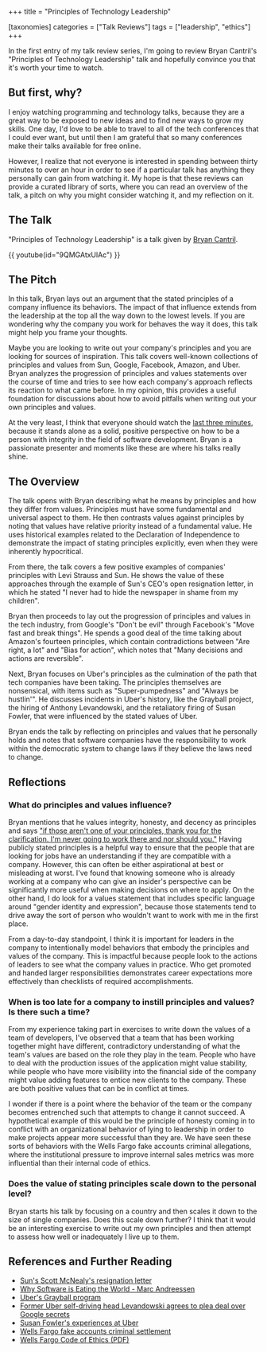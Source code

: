 +++
title = "Principles of Technology Leadership"

[taxonomies]
categories = ["Talk Reviews"]
tags = ["leadership", "ethics"]
+++

In the first entry of my talk review series, I'm going to review Bryan Cantril's "Principles of Technology Leadership" talk and hopefully convince you that it's worth your time to watch.

<!-- more -->

## But first, why?

I enjoy watching programming and technology talks, because they are a great way to be exposed to new ideas and to find new ways to grow my skills. One day, I'd love to be able to travel to all of the tech conferences that I could ever want, but until then I am grateful that so many conferences make their talks available for free online.

However, I realize that not everyone is interested in spending between thirty minutes to over an hour in order to see if a particular talk has anything they personally can gain from watching it. My hope is that these reviews can provide a curated library of sorts, where you can read an overview of the talk, a pitch on why you might consider watching it, and my reflection on it.

## The Talk

"Principles of Technology Leadership" is a talk given by [Bryan Cantril](https://twitter.com/bcantril).

{{ youtube(id="9QMGAtxUlAc") }}

## The Pitch

In this talk, Bryan lays out an argument that the stated principles of a company influence its behaviors. The impact of that influence extends from the leadership at the top all the way down to the lowest levels. If you are wondering why the company you work for behaves the way it does, this talk might help you frame your thoughts.

Maybe you are looking to write out your company's principles and you are looking for sources of inspiration. This talk covers well-known collections of principles and values from Sun, Google, Facebook, Amazon, and Uber. Bryan analyzes the progression of principles and values statements over the course of time and tries to see how each company's approach reflects its reaction to what came before. In my opinion, this provides a useful foundation for discussions about how to avoid pitfalls when writing out your own principles and values.

At the very least, I think that everyone should watch the [last three minutes](https://youtu.be/9QMGAtxUlAc?t=2905), because it stands alone as a solid, positive perspective on how to be a person with integrity in the field of software development. Bryan is a passionate presenter and moments like these are where his talks really shine.

## The Overview

The talk opens with Bryan describing what he means by principles and how they differ from values. Principles must have some fundamental and universal aspect to them. He then contrasts values against principles by noting that values have relative priority instead of a fundamental value. He uses historical examples related to the Declaration of Independence to demonstrate the impact of stating principles explicitly, even when they were inherently hypocritical.

From there, the talk covers a few positive examples of companies' principles with Levi Strauss and Sun. He shows the value of these approaches through the example of Sun's CEO's open resignation letter, in which he stated "I never had to hide the newspaper in shame from my children".

Bryan then proceeds to lay out the progression of principles and values in the tech industry, from Google's "Don't be evil" through Facebook's "Move fast and break things". He spends a good deal of the time talking about Amazon's fourteen principles, which contain contradictions between "Are right, a lot" and "Bias for action", which notes that "Many decisions and actions are reversible".

Next, Bryan focuses on Uber's principles as the culmination of the path that tech companies have been taking. The principles themselves are nonsensical, with items such as "Super-pumpedness" and "Always be hustlin'". He discusses incidents in Uber's history, like the Grayball project, the hiring of Anthony Levandowski, and the retaliatory firing of Susan Fowler, that were influenced by the stated values of Uber.

Bryan ends the talk by reflecting on principles and values that he personally holds and notes that software companies have the responsibility to work within the democratic system to change laws if they believe the laws need to change.

## Reflections

### What do principles and values influence?

Bryan mentions that he values integrity, honesty, and decency as principles and says ["if those aren't one of your principles, thank you for the clarification. I'm never going to work there and nor should you."](https://youtu.be/9QMGAtxUlAc?t=2010) Having publicly stated principles is a helpful way to ensure that the people that are looking for jobs have an understanding if they are compatible with a company. However, this can often be either aspirational at best or misleading at worst. I've found that knowing someone who is already working at a company who can give an insider's perspective can be significantly more useful when making decisions on where to apply. On the other hand, I do look for a values statement that includes specific language around "gender identity and expression", because those statements tend to drive away the sort of person who wouldn't want to work with me in the first place.

From a day-to-day standpoint, I think it is important for leaders in the company to intentionally model behaviors that embody the principles and values of the company. This is impactful because people look to the actions of leaders to see what the company values in practice. Who get promoted and handed larger responsibilities demonstrates career expectations more effectively than checklists of required accomplishments.

### When is too late for a company to instill principles and values? Is there such a time?

From my experience taking part in exercises to write down the values of a team of developers, I've observed that a team that has been working together might have different, contradictory understanding of what the team's values are based on the role they play in the team. People who have to deal with the production issues of the application might value stability, while people who have more visibility into the financial side of the company might value adding features to entice new clients to the company. These are both positive values that can be in conflict at times.

I wonder if there is a point where the behavior of the team or the company becomes entrenched such that attempts to change it cannot succeed. A hypothetical example of this would be the principle of honesty coming in to conflict with an organizational behavior of lying to leadership in order to make projects appear more successful than they are. We have seen these sorts of behaviors with the Wells Fargo fake accounts criminal allegations, where the institutional pressure to improve internal sales metrics was more influential than their internal code of ethics.

### Does the value of stating principles scale down to the personal level?

Bryan starts his talk by focusing on a country and then scales it down to the size of single companies. Does this scale down further? I think that it would be an interesting exercise to write out my own principles and then attempt to assess how well or inadequately I live up to them.

## References and Further Reading

* [Sun's Scott McNealy's resignation letter](https://web.archive.org/web/20110922055559/http://news.cnet.com/8301-30685_3-20000017-264.html)
* [Why Software is Eating the World - Marc Andreessen](https://www.wsj.com./articles/SB10001424053111903480904576512250915629460)
* [Uber's Grayball program](https://www.nytimes.com/2017/03/03/technology/uber-greyball-program-evade-authorities.html)
* [Former Uber self-driving head Levandowski agrees to plea deal over Google secrets](https://www.reuters.com/article/us-uber-autonomous-levandowski-idUSKBN21646I)
* [Susan Fowler's experiences at Uber](https://www.susanjfowler.com/blog/2017/2/19/reflecting-on-one-very-strange-year-at-uber)
* [Wells Fargo fake accounts criminal settlement](https://www.nbcnews.com/news/all/wells-fargo-pay-3-billion-over-fake-account-scandal-n1140541)
* [Wells Fargo Code of Ethics (PDF)](https://www08.wellsfargomedia.com/assets/pdf/about/corporate/code-of-ethics.pdf)
